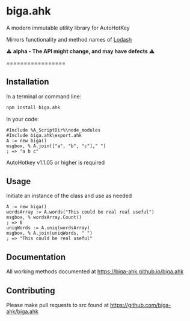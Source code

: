 biga.ahk
=================

A modern immutable utility library for AutoHotKey

Mirrors functionality and method names of [Lodash](https://lodash.com/)

:warning: **alpha - The API might change, and may have defects** :warning:

=================

## Installation

In a terminal or command line:

```bash
npm install biga.ahk
```

In your code:

```autohotkey
#Include %A_ScriptDir%\node_modules
#Include biga.ahk\export.ahk
A := new biga()
msgbox, % A.join(["a", "b", "c"]," ")
; => "a b c"
```

AutoHotkey v1.1.05 or higher is required


## Usage

Initiate an instance of the class and use as needed

```autohotkey
A := new biga()
wordsArray := A.words("This could be real real useful")
msgbox, % wordsArray.Count()
; => 6
uniqWords := A.uniq(wordsArray)
msgbox, % A.join(uniqWords, " ")
; => "This could be real useful"
```
## Documentation 

All working methods documented at https://biga-ahk.github.io/biga.ahk


## Contributing

Please make pull requests to src found at https://github.com/biga-ahk/biga.ahk
